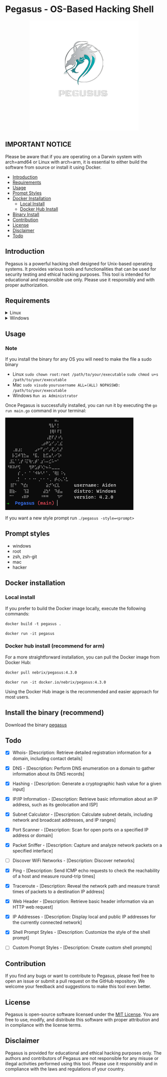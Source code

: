 # Pegasus - OS-Based Hacking Shell

<p align="center">
    <img src="images/pegasus.png" alt="pegasus logo">
</p>

## IMPORTANT NOTICE
Please be aware that if you are operating on a Darwin system with arch=amd64 or Linux with arch=arm, it is essential to either build the software from source or install it using Docker.

<!-- TOC -->
- [Introduction](#introduction)
- [Requirements](#requirements)
- [Usage](#usage)
- [Prompt Styles](#prompt-styles)
- [Docker Installation](#docker-installation)
    - [Local Install](#local-install)
    - [Docker Hub Install](#docker-hub-install)
- [Binary Install](#install-the-binary-recommend)
- [Contribution](#contribution)
- [License](#license)
- [Disclaimer](#disclaimer)
- [Todo](#todo)
<!-- TOC -->

## Introduction

Pegasus is a powerful hacking shell designed for Unix-based operating systems. It provides various tools and functionalities that can be used for security testing and ethical hacking purposes. This tool is intended for educational and responsible use only. Please use it responsibly and with proper authorization.

## Requirements
<details>
<summary>Linux</summary>

<code>sudo apt install libpcap-dev</code> 

</details>

<details>
<summary>Windows</summary>

<code>Install [npcap](https://npcap.com/)</code>

</details>

## Usage

### Note
If you install the binary for any OS you will need to make the file a sudo binary
- Linux
    `sudo chown root:root /path/to/your/executable`
    `sudo chmod u+s /path/to/your/executable`
- Mac
    `sudo visudo`
    `yourusername ALL=(ALL) NOPASSWD: /path/to/your/executable`
- Windows
    `Run as Administrator`

Once Pegasus is successfully installed, you can run it by executing the `go run main.go` command in your terminal:

![Pegasus Terminal](images/recent.png)

If you want a new style prompt run `./pegasus -style=<prompt>`
## Prompt styles

- windows
- root
- zsh, zsh-git
- mac
- hacker

## Docker installation

### Local install
If you prefer to build the Docker image locally, execute the following commands:

`docker build -t pegasus .`

`docker run -it pegasus`

### Docker hub install (recommend for arm)
For a more straightforward installation, you can pull the Docker image from Docker Hub:

`docker pull nebrix/pegasus:4.3.0`

`docker run -it docker.io/nebrix/pegasus:4.3.0`

Using the Docker Hub image is the recommended and easier approach for most users.

## Install the binary (recommend)

Download the binary [pegasus](https://github.com/Nebrix/Pegasus/releases)

## Todo

- [X] Whois- [Description: Retrieve detailed registration information for a domain, including contact details]
- [X] DNS - [Description: Perform DNS enumeration on a domain to gather information about its DNS records]
- [X] Hashing - [Description: Generate a cryptographic hash value for a given input]
- [X] IP/IP Information - [Description: Retrieve basic information about an IP address, such as its geolocation and ISP]
- [X] Subnet Calculator - [Description: Calculate subnet details, including network and broadcast addresses, and IP ranges]

- [X] Port Scanner - [Description: Scan for open ports on a specified IP address or domain]
- [X] Packet Sniffer - [Description: Capture and analyze network packets on a specified interface]
- [ ] Discover WiFi Networks - [Description: Discover networks]

- [X] Ping - [Description: Send ICMP echo requests to check the reachability of a host and measure round-trip times]
- [X] Traceroute - [Description: Reveal the network path and measure transit times of packets to a destination IP address]
- [X] Web Header - [Description: Retrieve basic header information via an HTTP web request]
- [X] IP Addresses - [Description: Display local and public IP addresses for the currently connected network]

- [X] Shell Prompt Styles - [Description: Customize the style of the shell prompt]
- [ ] Custom Prompt Styles - [Description: Create custom shell prompts]

## Contribution

If you find any bugs or want to contribute to Pegasus, please feel free to open an issue or submit a pull request on the GitHub repository. We welcome your feedback and suggestions to make this tool even better.

## License

Pegasus is open-source software licensed under the [MIT License](https://github.com/Nebrix/Pegasus/blob/main/COPYING). You are free to use, modify, and distribute this software with proper attribution and in compliance with the license terms.

## Disclaimer

Pegasus is provided for educational and ethical hacking purposes only. The authors and contributors of Pegasus are not responsible for any misuse or illegal activities performed using this tool. Please use it responsibly and in compliance with the laws and regulations of your country.
